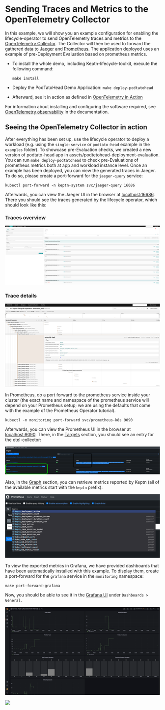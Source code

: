 # Sending Traces and Metrics to the OpenTelemetry Collector

In this example, we will show you an example configuration
for enabling the lifecycle-operator to send OpenTelemetry traces and metrics to the
[OpenTelemetry Collector](https://github.com/open-telemetry/opentelemetry-collector).
The Collector will then be used to forward the gathered data to
[Jaeger](https://www.jaegertracing.io)
and [Prometheus](https://prometheus.io).
The application deployed uses an example of pre-Deployment Evaluation
based on prometheus metrics.

- To install the whole demo, including Keptn-lifecycle-toolkit,
  execute the following command:

  ```shell
  make install
  ```

- Deploy the PodTatoHead Demo Application: `make deploy-podtatohead`
- Afterward, see it in action as defined in
  [OpenTelemetry in Action](#seeing-the-opentelemetry-collector-in-action)

For information about installing and configuring
the software required, see
[OpenTelemetry observability](../../../docs/content/en/docs/implementing/otel.md/)
in the documentation.

## Seeing the OpenTelemetry Collector in action

After everything has been set up, use the lifecycle operator
to deploy a workload (e.g. using the `single-service`
or `podtato-head` example in the `examples` folder).
To showcase pre-Evaluation checks,
we created a new version of podtato-head app in
assets/podtetohead-deployment-evaluation.
You can run ``make deploy-podtatohead``
to check pre-Evaluations of prometheus metrics
both at app and workload instance level.
Once an example has been deployed,
you can view the generated traces in Jaeger.
To do so, please create a port-forward
for the `jaeger-query` service:

```shell
kubectl port-forward -n keptn-system svc/jaeger-query 16686 
```

Afterwards, you can view the Jaeger UI in the browser at
[localhost:16686](http://localhost:16686).
There you should see the traces generated by the lifecycle operator,
which should look like this:

### Traces overview

![Screenshot of the traces overview in Jaeger](./assets/traces_overview.png)

### Trace details

![Screenshot of a trace in Jaeger](./assets/trace_detail.png)

In Prometheus, do a port forward to the prometheus service
inside your cluster (the exact name and namespace of the
prometheus service will depend on your Prometheus setup;
we are using the defaults that come with
the example of the Prometheus Operator tutorial).

```shell
kubectl -n monitoring port-forward svc/prometheus-k8s 9090
```

Afterwards, you can view the Prometheus UI in the browser at
[localhost:9090](http://localhost:9090).
There, in the
[Targets](http://localhost:9090/targets?search=) section,
you should see an entry for the otel-collector:

![Screenshot of a target in Prometheus](./assets/prometheus_targets.png)

Also, in the
[Graph](http://localhost:9090/graph?g0.expr=&g0.tab=1&g0.stacked=0&g0.show_exemplars=0&g0.range_input=1h)
section, you can retrieve metrics reported by Keptn
(all of the available metrics start with the `keptn` prefix):

![Screenshot of the auto-complete menu in a Prometheus query](./assets/metrics.png)

To view the exported metrics in Grafana,
we have provided dashboards
that have been automatically installed with this example.
To display them,
create a port-forward for the `grafana` service
in the `monitoring` namespace:

```shell
make port-forward-grafana
```

Now, you should be able to see it in the
[Grafana UI](http://localhost:3000/d/wlo2MpIVk/keptn-lifecycle-toolkit-metrics)
under `Dashboards > General`.

![Screenshot of a dashboard in Grafana](./assets/grafana_dashboard.png)

<!-- markdownlint-disable-next-line MD033 MD013 -->
<img referrerpolicy="no-referrer-when-downgrade" src="https://static.scarf.sh/a.png?x-pxid=858843d8-8da2-4ce5-a325-e5321c770a78" />
